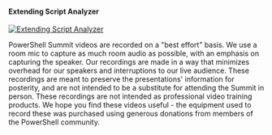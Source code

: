 ﻿#### Extending Script Analyzer

[![Extending Script Analyzer](https://i1.ytimg.com/vi/d7wqwgrWxGE/hqdefault.jpg "Extending Script Analyzer")](https://www.youtube.com/watch?v=d7wqwgrWxGE)

PowerShell Summit videos are recorded on a "best effort" basis. We use a room mic to capture as much room audio as possible, with an emphasis on capturing the speaker. Our recordings are made in a way that minimizes overhead for our speakers and interruptions to our live audience. These recordings are meant to preserve the presentations' information for posterity, and are not intended to be a substitute for attending the Summit in person. These recordings are not intended as professional video training products. We hope you find these videos useful - the equipment used to record these was purchased using generous donations from members of the PowerShell community.


